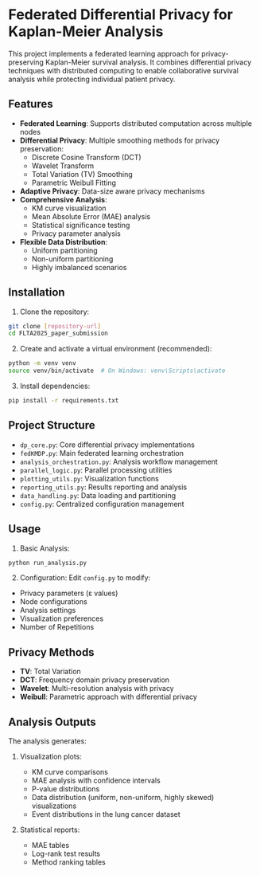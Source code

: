 # Federated Differential Privacy for Kaplan-Meier Analysis

This project implements a federated learning approach for privacy-preserving Kaplan-Meier survival analysis. It combines differential privacy techniques with distributed computing to enable collaborative survival analysis while protecting individual patient privacy.

## Features

- **Federated Learning**: Supports distributed computation across multiple nodes
- **Differential Privacy**: Multiple smoothing methods for privacy preservation:
  - Discrete Cosine Transform (DCT)
  - Wavelet Transform
  - Total Variation (TV) Smoothing
  - Parametric Weibull Fitting
- **Adaptive Privacy**: Data-size aware privacy mechanisms
- **Comprehensive Analysis**:
  - KM curve visualization
  - Mean Absolute Error (MAE) analysis
  - Statistical significance testing
  - Privacy parameter analysis
- **Flexible Data Distribution**:
  - Uniform partitioning
  - Non-uniform partitioning
  - Highly imbalanced scenarios

## Installation

1. Clone the repository:
```bash
git clone [repository-url]
cd FLTA2025_paper_submission
```

2. Create and activate a virtual environment (recommended):
```bash
python -m venv venv
source venv/bin/activate  # On Windows: venv\Scripts\activate
```

3. Install dependencies:
```bash
pip install -r requirements.txt
```

## Project Structure

- `dp_core.py`: Core differential privacy implementations
- `fedKMDP.py`: Main federated learning orchestration
- `analysis_orchestration.py`: Analysis workflow management
- `parallel_logic.py`: Parallel processing utilities
- `plotting_utils.py`: Visualization functions
- `reporting_utils.py`: Results reporting and analysis
- `data_handling.py`: Data loading and partitioning
- `config.py`: Centralized configuration management

## Usage

1. Basic Analysis:
```python
python run_analysis.py
```

2. Configuration:
Edit `config.py` to modify:
- Privacy parameters (ε values)
- Node configurations
- Analysis settings
- Visualization preferences
- Number of Repetitions

## Privacy Methods

- **TV**: Total Variation
- **DCT**: Frequency domain privacy preservation
- **Wavelet**: Multi-resolution analysis with privacy
- **Weibull**: Parametric approach with differential privacy

## Analysis Outputs

The analysis generates:
1. Visualization plots:
   - KM curve comparisons
   - MAE analysis with confidence intervals
   - P-value distributions
   - Data distribution (uniform, non-uniform, highly skewed) visualizations
   - Event distributions in the lung cancer dataset 

2. Statistical reports:
   - MAE tables
   - Log-rank test results
   - Method ranking tables

